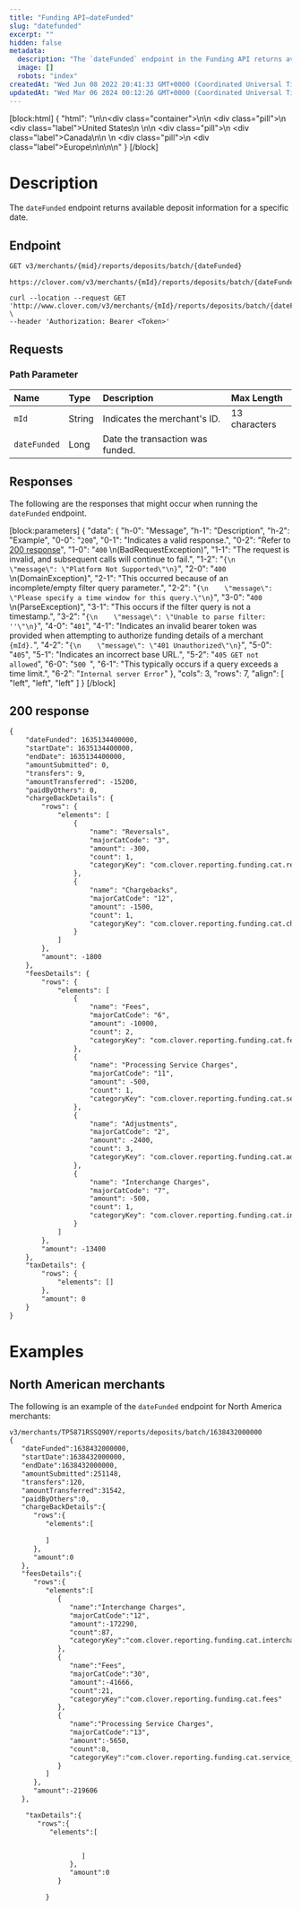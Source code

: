 ```yaml
---
title: "Funding API—dateFunded"
slug: "datefunded"
excerpt: ""
hidden: false
metadata: 
  description: "The `dateFunded` endpoint in the Funding API returns available deposit information for a specific date."
  image: []
  robots: "index"
createdAt: "Wed Jun 08 2022 20:41:33 GMT+0000 (Coordinated Universal Time)"
updatedAt: "Wed Mar 06 2024 00:12:26 GMT+0000 (Coordinated Universal Time)"
---
```

[block:html]
{
  "html": "<!--JIRA DS-3009; Region pill icon added to topic on 3.22.2023-->\n\n<div class=\"container\">\n<!--US-->\n  <div class=\"pill\">\n    <div class=\"label\">United States</div>\n  </div>\n<!--Canada-->\n  <div class=\"pill\">\n    <div class=\"label\">Canada</div>\n</div>\n  <!--Europe-->\n  <div class=\"pill\">\n    <div class=\"label\">Europe</div>\n</div>\n</div>\n\n<style>\nbody {\n  font-family: \"Segoe UI\", \"Roboto\",\n    \"Segoe UI Symbol\";\n}\n.container {\n  align-items: center;\n  min-width: 10%;\n  text-align: left;\n   overflow: auto;\n}\n/*Pill format*/\n.pill {\n  background: #44BB44;\n  border: .5px solid #44BB44;\n  margin-left: 5px;\n  overflow: auto;\n\n}\n/*Text positioning inside the pill*/\n.pill,\n.pill__addon {\n  display: inline-block;\n  box-sizing: border-box;\n  padding: 0px 10px;\n  border-radius: 10px;\n  position: relative;\n  height: 1.5rem;\n}\n/*Text format inside the pill*/\n.pill .label,\n.pill__addon .label {\n  font-style: normal;\n  font-weight: normal;\n  font-size: 0.70rem;\n  color: #fff;\n  display: inline-block;\n  vertical-align: middle;\n \n}\n</style>"
}
[/block]


# Description

The `dateFunded` endpoint returns available deposit information for a specific date.

## Endpoint

```html GET
GET v3/merchants/{mid}/reports/deposits/batch/{dateFunded}
```
```text HTTPS
https://clover.com/v3/merchants/{mId}/reports/deposits/batch/{dateFunded}
```
```curl
curl --location --request GET 'http://www.clover.com/v3/merchants/{mId}/reports/deposits/batch/{dateFunded}' \
--header 'Authorization: Bearer <Token>'
```

## Requests

### Path Parameter

| Name         | Type   | Description                      | Max Length    |
| :----------- | :----- | :------------------------------- | :------------ |
| `mId`        | String | Indicates the merchant's ID.     | 13 characters |
| `dateFunded` | Long   | Date the transaction was funded. |               |

## Responses

The following are the responses that might occur when running the `dateFunded` endpoint.

[block:parameters]
{
  "data": {
    "h-0": "Message",
    "h-1": "Description",
    "h-2": "Example",
    "0-0": "`200`",
    "0-1": "Indicates a valid response.",
    "0-2": "Refer to [200 response](doc:datefunded#200-response)",
    "1-0": "`400`  \n(BadRequestException)",
    "1-1": "The request is invalid, and subsequent calls will continue to fail.",
    "1-2": "`{\n    \"message\": \"Platform Not Supported\"\n}`",
    "2-0": "`400`  \n(DomainException)",
    "2-1": "This occurred because of an incomplete/empty filter query parameter.",
    "2-2": "`{\n    \"message\": \"Please specify a time window for this query.\"\n}`",
    "3-0": "`400`  \n(ParseException)",
    "3-1": "This occurs if the filter query is not a timestamp.",
    "3-2": "`{\n    \"message\": \"Unable to parse filter: ''\"\n}`",
    "4-0": "`401`",
    "4-1": "Indicates an invalid bearer token was provided when attempting to authorize funding details of a merchant `{mId}.`",
    "4-2": "`{\n    \"message\": \"401 Unauthorized\"\n}`",
    "5-0": "`405`",
    "5-1": "Indicates an incorrect base URL.",
    "5-2": "`405 GET not allowed`",
    "6-0": "`500 `",
    "6-1": "This typically occurs if a query exceeds a time limit.",
    "6-2": "`Internal server Error`"
  },
  "cols": 3,
  "rows": 7,
  "align": [
    "left",
    "left",
    "left"
  ]
}
[/block]


## 200 response

```html
{
    "dateFunded": 1635134400000,
    "startDate": 1635134400000,
    "endDate": 1635134400000,
    "amountSubmitted": 0,
    "transfers": 9,
    "amountTransferred": -15200,
    "paidByOthers": 0,
    "chargeBackDetails": {
        "rows": {
            "elements": [
                {
                    "name": "Reversals",
                    "majorCatCode": "3",
                    "amount": -300,
                    "count": 1,
                    "categoryKey": "com.clover.reporting.funding.cat.reversals"
                },
                {
                    "name": "Chargebacks",
                    "majorCatCode": "12",
                    "amount": -1500,
                    "count": 1,
                    "categoryKey": "com.clover.reporting.funding.cat.chargebacks"
                }
            ]
        },
        "amount": -1800
    },
    "feesDetails": {
        "rows": {
            "elements": [
                {
                    "name": "Fees",
                    "majorCatCode": "6",
                    "amount": -10000,
                    "count": 2,
                    "categoryKey": "com.clover.reporting.funding.cat.fees"
                },
                {
                    "name": "Processing Service Charges",
                    "majorCatCode": "11",
                    "amount": -500,
                    "count": 1,
                    "categoryKey": "com.clover.reporting.funding.cat.service_charge"
                },
                {
                    "name": "Adjustments",
                    "majorCatCode": "2",
                    "amount": -2400,
                    "count": 3,
                    "categoryKey": "com.clover.reporting.funding.cat.adjustments"
                },
                {
                    "name": "Interchange Charges",
                    "majorCatCode": "7",
                    "amount": -500,
                    "count": 1,
                    "categoryKey": "com.clover.reporting.funding.cat.interchange_charges"
                }
            ]
        },
        "amount": -13400
    },
    "taxDetails": {
        "rows": {
            "elements": []
        },
        "amount": 0
    }
}
```

# Examples

## North American merchants

The following is an example of the `dateFunded` endpoint for North America merchants:

```html
v3/merchants/TP5871RSSQ90Y/reports/deposits/batch/1638432000000
{
   "dateFunded":1638432000000,
   "startDate":1638432000000,
   "endDate":1638432000000,
   "amountSubmitted":251148,
   "transfers":120,
   "amountTransferred":31542,
   "paidByOthers":0,
   "chargeBackDetails":{
      "rows":{
         "elements":[
            
         ]
      },
      "amount":0
   },
   "feesDetails":{
      "rows":{
         "elements":[
            {
               "name":"Interchange Charges",
               "majorCatCode":"12",
               "amount":-172290,
               "count":87,
               "categoryKey":"com.clover.reporting.funding.cat.interchange_charges"
            },
            {
               "name":"Fees",
               "majorCatCode":"30",
               "amount":-41666,
               "count":21,
               "categoryKey":"com.clover.reporting.funding.cat.fees"
            },
            {
               "name":"Processing Service Charges",
               "majorCatCode":"13",
               "amount":-5650,
               "count":8,
               "categoryKey":"com.clover.reporting.funding.cat.service_charge"
            }
         ]
      },
      "amount":-219606
   },

    "taxDetails":{
       "rows":{
          "elements":[


                  ]
               },
               "amount":0
            }

         }
```
